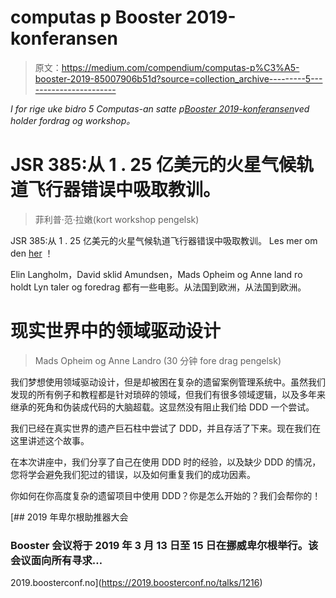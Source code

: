# computas p Booster 2019-konferansen

> 原文：<https://medium.com/compendium/computas-p%C3%A5-booster-2019-85007906b51d?source=collection_archive---------5----------------------->

*I for rige uke bidro 5 Computas-an satte p*[*Booster 2019-konferansen*](https://2019.boosterconf.no/)*ved holder fordrag og workshop。*

# JSR 385:从 1 . 25 亿美元的火星气候轨道飞行器错误中吸取教训。

> 菲利普·范·拉嫩(kort workshop pengelsk)

JSR 385:从 1 . 25 亿美元的火星气候轨道飞行器错误中吸取教训。 Les mer om den [her](https://2019.boosterconf.no/talks/1271) ！

Elin Langholm，David sklid Amundsen，Mads Opheim og Anne land ro holdt Lyn taler og foredrag 都有一些电影。从法国到欧洲，从法国到欧洲。

# 现实世界中的领域驱动设计

> Mads Opheim og Anne Landro (30 分钟 fore drag pengelsk)

我们梦想使用领域驱动设计，但是却被困在复杂的遗留案例管理系统中。虽然我们发现的所有例子和教程都是针对琐碎的领域，但我们有很多领域逻辑，以及多年来继承的死角和伪装成代码的大脑超载。这显然没有阻止我们给 DDD 一个尝试。

我们已经在真实世界的遗产巨石柱中尝试了 DDD，并且存活了下来。现在我们在这里讲述这个故事。

在本次讲座中，我们分享了自己在使用 DDD 时的经验，以及缺少 DDD 的情况，您将学会避免我们犯过的错误，以及如何重复我们的成功因素。

你如何在你高度复杂的遗留项目中使用 DDD？你是怎么开始的？我们会帮你的！

[](https://2019.boosterconf.no/talks/1216) [## 2019 年卑尔根助推器大会

### Booster 会议将于 2019 年 3 月 13 日至 15 日在挪威卑尔根举行。该会议面向所有寻求…

2019.boosterconf.no](https://2019.boosterconf.no/talks/1216)